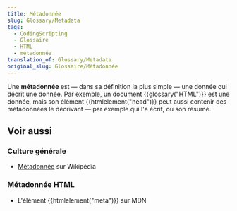 ```yaml
---
title: Métadonnée
slug: Glossary/Metadata
tags:
  - CodingScripting
  - Glossaire
  - HTML
  - métadonnée
translation_of: Glossary/Metadata
original_slug: Glossaire/Métadonnée
---
```

Une **métadonnée** est — dans sa définition la plus simple — une donnée qui décrit une donnée. Par exemple, un document {{glossary("HTML")}} est une donnée, mais son élément {{htmlelement("head")}} peut aussi contenir des métadonnées le décrivant — par exemple qui l'a écrit, ou son résumé.

## Voir aussi

### Culture générale

- [Métadonnée](https://fr.wikipedia.org/wiki/M%C3%A9tadonn%C3%A9e) sur Wikipédia

### Métadonnée HTML

- L'élément {{htmlelement("meta")}} sur MDN
